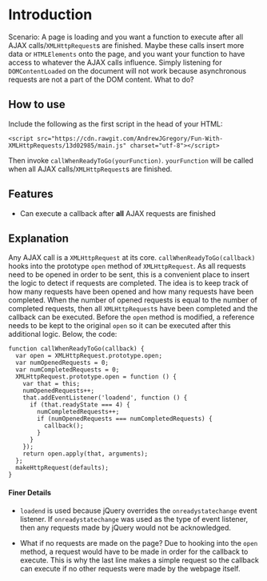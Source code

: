 # Introduction

Scenario: A page is loading and you want a function to execute after all AJAX calls/`XMLHttpRequest`s are finished. Maybe these calls insert more data or `HTMLElements` onto the page, and you want your function to have access to whatever the AJAX calls influence. Simply listening for `DOMContentLoaded` on the document will not work because asynchronous requests are not a part of the DOM content. What to do?

## How to use

Include the following as the first script in the head of your HTML:

```
<script src="https://cdn.rawgit.com/AndrewJGregory/Fun-With-XMLHttpRequests/13d02985/main.js" charset="utf-8"></script>
```

Then invoke `callWhenReadyToGo(yourFunction)`. `yourFunction` will be called when all AJAX calls/`XMLHttpRequest`s are finished.

## Features

  * Can execute a callback after **all** AJAX requests are finished

## Explanation

Any AJAX call is a `XMLHttpRequest` at its core. `callWhenReadyToGo(callback)` hooks into the prototype `open` method of `XMLHttpRequest`. As all requests need to be opened in order to be sent, this is a convenient place to insert the logic to detect if requests are completed. The idea is to keep track of how many requests have been opened and how many requests have been completed. When the number of opened requests is equal to the number of completed requests, then all `XMLHttpRequest`s have been completed and the callback can be executed. Before the `open` method is modified, a reference needs to be kept to the original `open` so it can be executed after this additional logic. Below, the code:

```
function callWhenReadyToGo(callback) {
  var open = XMLHttpRequest.prototype.open;
  var numOpenedRequests = 0;
  var numCompletedRequests = 0;
  XMLHttpRequest.prototype.open = function () {
    var that = this;
    numOpenedRequests++;
    that.addEventListener('loadend', function () {
      if (that.readyState === 4) {
        numCompletedRequests++;
        if (numOpenedRequests === numCompletedRequests) {
          callback();
        }
      }
    });
    return open.apply(that, arguments);
  };
  makeHttpRequest(defaults);
}
```

#### Finer Details
  * `loadend` is used because jQuery overrides the `onreadystatechange` event listener. If `onreadystatechange` was used as the type of event listener, then any requests made by jQuery would not be acknowledged.

  * What if no requests are made on the page? Due to hooking into the `open` method, a request would have to be made in order for the callback to execute. This is why the last line makes a simple request so the callback can execute if no other requests were made by the webpage itself.
